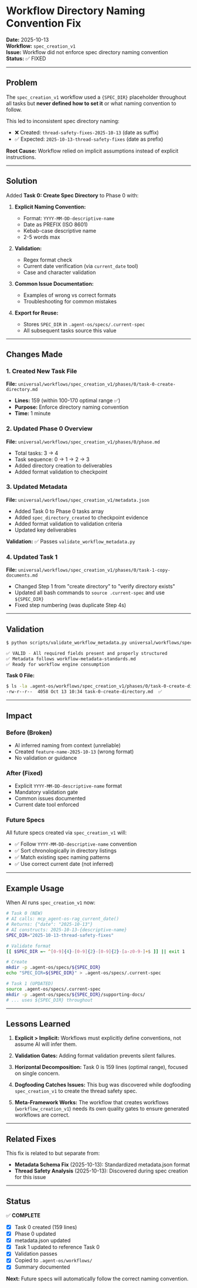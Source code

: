 # Workflow Directory Naming Convention Fix

**Date:** 2025-10-13  
**Workflow:** `spec_creation_v1`  
**Issue:** Workflow did not enforce spec directory naming convention  
**Status:** ✅ FIXED

---

## Problem

The `spec_creation_v1` workflow used a `{SPEC_DIR}` placeholder throughout all tasks but **never defined how to set it** or what naming convention to follow.

This led to inconsistent spec directory naming:
- ❌ Created: `thread-safety-fixes-2025-10-13` (date as suffix)
- ✅ Expected: `2025-10-13-thread-safety-fixes` (date as prefix)

**Root Cause:** Workflow relied on implicit assumptions instead of explicit instructions.

---

## Solution

Added **Task 0: Create Spec Directory** to Phase 0 with:

1. **Explicit Naming Convention:**
   - Format: `YYYY-MM-DD-descriptive-name`
   - Date as PREFIX (ISO 8601)
   - Kebab-case descriptive name
   - 2-5 words max

2. **Validation:**
   - Regex format check
   - Current date verification (via `current_date` tool)
   - Case and character validation

3. **Common Issue Documentation:**
   - Examples of wrong vs correct formats
   - Troubleshooting for common mistakes

4. **Export for Reuse:**
   - Stores `SPEC_DIR` in `.agent-os/specs/.current-spec`
   - All subsequent tasks source this value

---

## Changes Made

### 1. Created New Task File
**File:** `universal/workflows/spec_creation_v1/phases/0/task-0-create-directory.md`
- **Lines:** 159 (within 100-170 optimal range ✅)
- **Purpose:** Enforce directory naming convention
- **Time:** 1 minute

### 2. Updated Phase 0 Overview
**File:** `universal/workflows/spec_creation_v1/phases/0/phase.md`
- Total tasks: 3 → 4
- Task sequence: 0 → 1 → 2 → 3
- Added directory creation to deliverables
- Added format validation to checkpoint

### 3. Updated Metadata
**File:** `universal/workflows/spec_creation_v1/metadata.json`
- Added Task 0 to Phase 0 tasks array
- Added `spec_directory_created` to checkpoint evidence
- Added format validation to validation criteria
- Updated key deliverables

**Validation:** ✅ Passes `validate_workflow_metadata.py`

### 4. Updated Task 1
**File:** `universal/workflows/spec_creation_v1/phases/0/task-1-copy-documents.md`
- Changed Step 1 from "create directory" to "verify directory exists"
- Updated all bash commands to `source .current-spec` and use `${SPEC_DIR}`
- Fixed step numbering (was duplicate Step 4s)

---

## Validation

```bash
$ python scripts/validate_workflow_metadata.py universal/workflows/spec_creation_v1

✅ VALID - All required fields present and properly structured
✅ Metadata follows workflow-metadata-standards.md
✅ Ready for workflow engine consumption
```

**Task 0 File:**
```bash
$ ls -la .agent-os/workflows/spec_creation_v1/phases/0/task-0-create-directory.md
-rw-r--r--  4058 Oct 13 10:34 task-0-create-directory.md  ✅
```

---

## Impact

### Before (Broken)
- AI inferred naming from context (unreliable)
- Created `feature-name-2025-10-13` (wrong format)
- No validation or guidance

### After (Fixed)
- Explicit `YYYY-MM-DD-descriptive-name` format
- Mandatory validation gate
- Common issues documented
- Current date tool enforced

### Future Specs
All future specs created via `spec_creation_v1` will:
- ✅ Follow `YYYY-MM-DD-descriptive-name` convention
- ✅ Sort chronologically in directory listings
- ✅ Match existing spec naming patterns
- ✅ Use correct current date (not inferred)

---

## Example Usage

When AI runs `spec_creation_v1` now:

```bash
# Task 0 (NEW)
# AI calls: mcp_agent-os-rag_current_date()
# Returns: {"date": "2025-10-13"}
# AI constructs: 2025-10-13-{descriptive-name}
SPEC_DIR="2025-10-13-thread-safety-fixes"

# Validate format
[[ $SPEC_DIR =~ ^[0-9]{4}-[0-9]{2}-[0-9]{2}-[a-z0-9-]+$ ]] || exit 1

# Create
mkdir -p .agent-os/specs/${SPEC_DIR}
echo "SPEC_DIR=${SPEC_DIR}" > .agent-os/specs/.current-spec

# Task 1 (UPDATED)
source .agent-os/specs/.current-spec
mkdir -p .agent-os/specs/${SPEC_DIR}/supporting-docs/
# ... uses ${SPEC_DIR} throughout
```

---

## Lessons Learned

1. **Explicit > Implicit:** Workflows must explicitly define conventions, not assume AI will infer them.

2. **Validation Gates:** Adding format validation prevents silent failures.

3. **Horizontal Decomposition:** Task 0 is 159 lines (optimal range), focused on single concern.

4. **Dogfooding Catches Issues:** This bug was discovered while dogfooding `spec_creation_v1` to create the thread safety spec.

5. **Meta-Framework Works:** The workflow that creates workflows (`workflow_creation_v1`) needs its own quality gates to ensure generated workflows are correct.

---

## Related Fixes

This fix is related to but separate from:
- **Metadata Schema Fix** (2025-10-13): Standardized metadata.json format
- **Thread Safety Analysis** (2025-10-13): Discovered during spec creation for this issue

---

## Status

✅ **COMPLETE**
- [x] Task 0 created (159 lines)
- [x] Phase 0 updated
- [x] metadata.json updated
- [x] Task 1 updated to reference Task 0
- [x] Validation passes
- [x] Copied to `.agent-os/workflows/`
- [x] Summary documented

**Next:** Future specs will automatically follow the correct naming convention.

